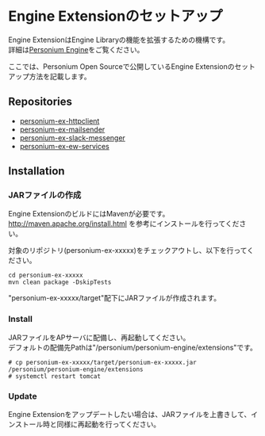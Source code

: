 # Engine Extensionのセットアップ
Engine ExtensionはEngine Libraryの機能を拡張するための機構です。  
詳細は[Personium Engine](../app-developer/Personium-Engine.md)をご覧ください。  

ここでは、Personium Open Sourceで公開しているEngine Extensionのセットアップ方法を記載します。  

## Repositories
* [personium-ex-httpclient](https://github.com/personium/personium-ex-httpclient)
* [personium-ex-mailsender](https://github.com/personium/personium-ex-mailsender)
* [personium-ex-slack-messenger](https://github.com/personium/personium-ex-slack-messenger)
* [personium-ex-ew-services](https://github.com/personium/personium-ex-ew-services)

## Installation
### JARファイルの作成
Engine ExtensionのビルドにはMavenが必要です。  
http://maven.apache.org/install.html を参考にインストールを行ってください。  

対象のリポジトリ(personium-ex-xxxxx)をチェックアウトし、以下を行ってください。  
```
cd personium-ex-xxxxx
mvn clean package -DskipTests
```
"personium-ex-xxxxx/target"配下にJARファイルが作成されます。

### Install
JARファイルをAPサーバに配備し、再起動してください。  
デフォルトの配備先Pathは"/personium/personium-engine/extensions"です。  
```
# cp personium-ex-xxxxx/target/personium-ex-xxxxx.jar /personium/personium-engine/extensions
# systemctl restart tomcat
```

### Update
Engine Extensionをアップデートしたい場合は、JARファイルを上書きして、インストール時と同様に再起動を行ってください。
